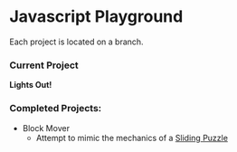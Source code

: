 # Javascript Playground 

Each project is located on a branch.

### Current Project 
**Lights Out!**

### Completed Projects:
* Block Mover
  * Attempt to mimic the mechanics of a [Sliding Puzzle](http://en.wikipedia.org/wiki/Sliding_puzzle)
